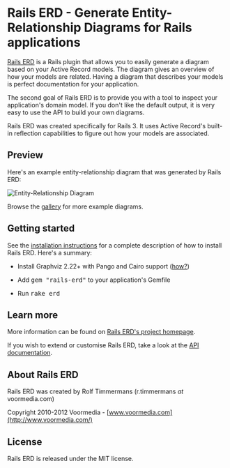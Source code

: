 Rails ERD - Generate Entity-Relationship Diagrams for Rails applications
========================================================================

[Rails ERD](http://rails-erd.rubyforge.org/) is a Rails plugin that allows
you to easily generate a diagram based on your Active Record models. The
diagram gives an overview of how your models are related. Having a diagram
that describes your models is perfect documentation for your application.

The second goal of Rails ERD is to provide you with a tool to inspect your
application's domain model. If you don't like the default output, it is very
easy to use the API to build your own diagrams.

Rails ERD was created specifically for Rails 3. It uses Active Record's
built-in reflection capabilities to figure out how your models are associated.


Preview
-------

Here's an example entity-relationship diagram that was generated by Rails ERD:

![Entity-Relationship Diagram](http://rails-erd.rubyforge.org/images/entity-relationship-diagram.png)

Browse the [gallery](http://rails-erd.rubyforge.org/gallery.html) for more
example diagrams.


Getting started
---------------

See the [installation instructions](http://rails-erd.rubyforge.org/install.html)
for a complete description of how to install Rails ERD. Here's a summary:

* Install Graphviz 2.22+ with Pango and Cairo support ([how?](http://rails-erd.rubyforge.org/install.html))

* Add <tt>gem "rails-erd"</tt> to your application's Gemfile

* Run <tt>rake erd</tt>


Learn more
----------

More information can be found on [Rails ERD's project homepage](http://rails-erd.rubyforge.org/).

If you wish to extend or customise Rails ERD, take a look at the [API documentation](http://rails-erd.rubyforge.org/doc/).


About Rails ERD
---------------

Rails ERD was created by Rolf Timmermans (r.timmermans *at* voormedia.com)

Copyright 2010-2012 Voormedia - [www.voormedia.com](http://www.voormedia.com/)


License
-------

Rails ERD is released under the MIT license.
